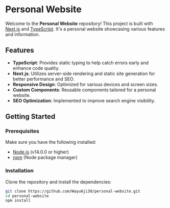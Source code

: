 # Personal Website

Welcome to the **Personal Website** repository! This project is built with [Next.js](https://nextjs.org/) and [TypeScript](https://www.typescriptlang.org/). It's a personal website showcasing various features and information.

## Features

- **TypeScript**: Provides static typing to help catch errors early and enhance code quality.
- **Next.js**: Utilizes server-side rendering and static site generation for better performance and SEO.
- **Responsive Design**: Optimized for various devices and screen sizes.
- **Custom Components**: Reusable components tailored for a personal website.
- **SEO Optimization**: Implemented to improve search engine visibility.

## Getting Started

### Prerequisites

Make sure you have the following installed:

- [Node.js](https://nodejs.org/) (v14.0.0 or higher)
- [npm](https://www.npmjs.com/) (Node package manager)

### Installation

Clone the repository and install the dependencies:

```bash
git clone https://github.com/WayuAji30/personal-website.git
cd personal-website
npm install
